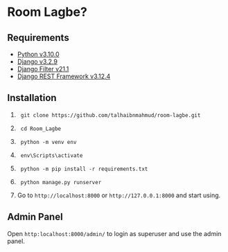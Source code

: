 # Room Lagbe?

## Requirements

* [Python v3.10.0](https://docs.python.org/3.10/)
* [Django v3.2.9](https://docs.djangoproject.com/en/3.2/)
* [Django Filter v21.1](https://django-filter.readthedocs.io/en/stable/)
* [Django REST Framework v3.12.4](https://www.django-rest-framework.org/)


## Installation

1. ```commandline
    git clone https://github.com/talhaibnmahmud/room-lagbe.git
    ```
2. ```commandline
    cd Room_Lagbe
    ```
3. ```commandline
    python -m venv env
    ```
4. ```commandline
    env\Scripts\activate
    ```
5. ```commandline
    python -m pip install -r requirements.txt
    ```
6. ```commandline
    python manage.py runserver
    ```

7. Go to `http://localhost:8000` or `http://127.0.0.1:8000` and start using.

## Admin Panel

Open `http:localhost:8000/admin/` to login as superuser and use the admin panel.


